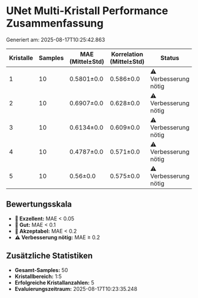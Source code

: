 # UNet Multi-Kristall Performance Zusammenfassung

Generiert am: 2025-08-17T10:25:42.863

| Kristalle | Samples | MAE (Mittel±Std) | Korrelation (Mittel±Std) | Status |
|-----------|---------|------------------|--------------------------|--------|
| 1 | 10 | 0.5801±0.0 | 0.586±0.0 | ⚠️ Verbesserung nötig |
| 2 | 10 | 0.6907±0.0 | 0.628±0.0 | ⚠️ Verbesserung nötig |
| 3 | 10 | 0.6134±0.0 | 0.609±0.0 | ⚠️ Verbesserung nötig |
| 4 | 10 | 0.4787±0.0 | 0.571±0.0 | ⚠️ Verbesserung nötig |
| 5 | 10 | 0.56±0.0 | 0.575±0.0 | ⚠️ Verbesserung nötig |

## Bewertungsskala
- **🥇 Exzellent:** MAE < 0.05
- **🥈 Gut:** MAE < 0.1
- **🥉 Akzeptabel:** MAE < 0.2
- **⚠️ Verbesserung nötig:** MAE ≥ 0.2

## Zusätzliche Statistiken

- **Gesamt-Samples:** 50
- **Kristallbereich:** 1:5
- **Erfolgreiche Kristallanzahlen:** 5
- **Evaluierungszeitraum:** 2025-08-17T10:23:35.248
